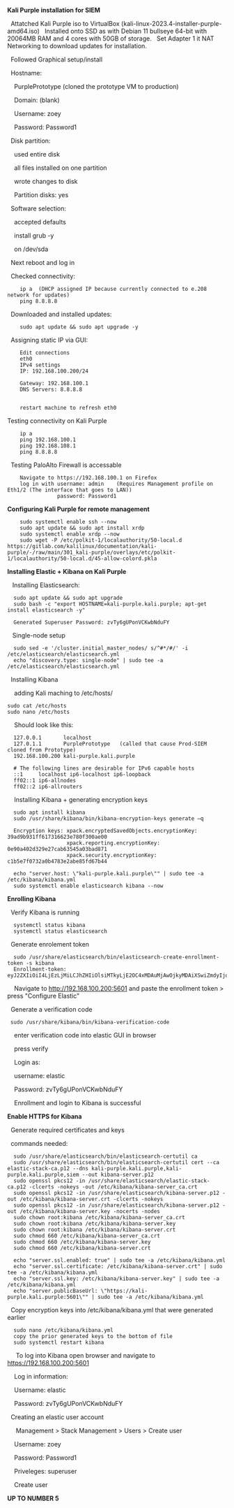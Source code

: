 **Kali Purple installation for SIEM**

&nbsp;&nbsp;Attatched Kali Purple iso to VirtualBox (kali-linux-2023.4-installer-purple-amd64.iso)
&nbsp;&nbsp;Installed onto SSD as with Debian 11 bullseye 64-bit with 20064MB RAM and 4 cores with 50GB of storage.
&nbsp;&nbsp;Set Adapter 1 it NAT Networking to download updates for installation.

&nbsp;&nbsp;Followed Graphical setup/install
 
&nbsp;&nbsp;Hostname: 

&nbsp;&nbsp;&nbsp;&nbsp;PurplePrototype (cloned the prototype VM to production)

&nbsp;&nbsp;&nbsp;&nbsp;Domain: (blank)

&nbsp;&nbsp;&nbsp;&nbsp;Username: zoey

&nbsp;&nbsp;&nbsp;&nbsp;Password: Password1
  
&nbsp;&nbsp;Disk partition:

&nbsp;&nbsp;&nbsp;&nbsp;used entire disk

&nbsp;&nbsp;&nbsp;&nbsp;all files installed on one partition

&nbsp;&nbsp;&nbsp;&nbsp;wrote changes to disk

&nbsp;&nbsp;&nbsp;&nbsp;Partition disks: yes

&nbsp;&nbsp;Software selection:
    
&nbsp;&nbsp;&nbsp;&nbsp;accepted defaults
    
&nbsp;&nbsp;&nbsp;&nbsp;install grub -y

&nbsp;&nbsp;&nbsp;&nbsp;on /dev/sda

&nbsp;&nbsp;Next reboot and log in

&nbsp;&nbsp;Checked connectivity:

```
    ip a  (DHCP assigned IP because currently connected to e.208 network for updates)
    ping 8.8.8.8
```

&nbsp;&nbsp;Downloaded and installed updates:

```
    sudo apt update && sudo apt upgrade -y
```

&nbsp;&nbsp;Assigning static IP via GUI:
```
    Edit connections
    eth0
    IPv4 settings
    IP: 192.168.100.200/24
    
    Gateway: 192.168.100.1
    DNS Servers: 8.8.8.8
    
    
    restart machine to refresh eth0
```
Testing connectivity on Kali Purple
```
    ip a   
    ping 192.168.100.1  
    ping 192.168.108.1  
    ping 8.8.8.8
```
&nbsp;&nbsp;Testing PaloAlto Firewall is accessable
```
    Navigate to https://192.168.100.1 on Firefox
    log in with username: admin    (Requires Management profile on Eth1/2 (The interface that goes to LAN))
                password: Password1
``` 
**Configuring Kali Purple for remote management**
```
    sudo systemctl enable ssh --now  
    sudo apt update && sudo apt install xrdp 
    sudo systemctl enable xrdp --now 
    sudo wget -P /etc/polkit-1/localauthority/50-local.d https://gitlab.com/kalilinux/documentation/kali-purple/-/raw/main/301_kali-purple/overlays/etc/polkit-1/localauthority/50-local.d/45-allow-colord.pkla
```
**Installing Elastic + Kibana on Kali Purple**

&nbsp;&nbsp;&nbsp;Installing Elasticsearch:
```
  sudo apt update && sudo apt upgrade 
  sudo bash -c "export HOSTNAME=kali-purple.kali.purple; apt-get install elasticsearch -y"

  Generated Superuser Password: zvTy6gUPonVCKwbNduFY 
```
&nbsp;&nbsp;&nbsp;Single-node setup
```
  sudo sed -e '/cluster.initial_master_nodes/ s/^#*/#/' -i /etc/elasticsearch/elasticsearch.yml 
  echo "discovery.type: single-node" | sudo tee -a /etc/elasticsearch/elasticsearch.yml
```
&nbsp;&nbsp;Installing Kibana
   
&nbsp;&nbsp;&nbsp;&nbsp;adding Kali maching to /etc/hosts/
  ```
  sudo cat /etc/hosts  
  sudo nano /etc/hosts 
  ```
&nbsp;&nbsp;&nbsp;&nbsp;Should look like this:
```
  127.0.0.1       localhost
  127.0.1.1       PurplePrototype   (called that cause Prod-SIEM cloned from Prototype)
  192.168.100.200 kali-purple.kali.purple
  
  # The following lines are desirable for IPv6 capable hosts
  ::1     localhost ip6-localhost ip6-loopback
  ff02::1 ip6-allnodes
  ff02::2 ip6-allrouters
```
&nbsp;&nbsp;&nbsp;&nbsp;Installing Kibana + generating encryption keys
```
  sudo apt install kibana  
  sudo /usr/share/kibana/bin/kibana-encryption-keys generate –q
  
  Encryption keys: xpack.encryptedSavedObjects.encryptionKey: 39ad9b931ff617316623e780f300ae00
                   xpack.reporting.encryptionKey: 0e90a402d329e27cab63545a03bad871
                   xpack.security.encryptionKey: c1b5e7f0732a0b4783e2abe85fd67b44

  echo "server.host: \"kali-purple.kali.purple\"" | sudo tee -a /etc/kibana/kibana.yml 
  sudo systemctl enable elasticsearch kibana --now
```

**Enrolling Kibana**

&nbsp;&nbsp;Verify Kibana is running
```
  systemctl status kibana 
  systemctl status elasticsearch
```
&nbsp;&nbsp;Generate enrolement token
```
  sudo /usr/share/elasticsearch/bin/elasticsearch-create-enrollment-token -s kibana
  Enrollment-token: eyJ2ZXIiOiI4LjEzLjMiLCJhZHIiOlsiMTkyLjE2OC4xMDAuMjAwOjkyMDAiXSwiZmdyIjoiYjkzYzY3MDllMjY0ZDFlNWY2ZGU5MmZjNzg3ZjQxMWY1YWVkNzFhZmYxZDY0N2M4MjMzZjI0MDI4NGFlMTcyMCIsImtleSI6IkVzSDVPNDhCOUx2cXBNMXlWalFrOnNhTG1LMENmUW4yaGJDZUVmYnpHaFEifQ==
```
&nbsp;&nbsp;&nbsp;&nbsp;Navigate to http://192.168.100.200:5601 and paste the enrollment token > press "Configure Elastic"

&nbsp;&nbsp;Generate a verification code
```
 sudo /usr/share/kibana/bin/kibana-verification-code
```
&nbsp;&nbsp;&nbsp;&nbsp;enter verification code into elastic GUI in browser

&nbsp;&nbsp;&nbsp;&nbsp;press verify

&nbsp;&nbsp;&nbsp;&nbsp;Login as:

&nbsp;&nbsp;&nbsp;&nbsp;username: elastic

&nbsp;&nbsp;&nbsp;&nbsp;Password: zvTy6gUPonVCKwbNduFY

&nbsp;&nbsp;&nbsp;&nbsp;Enrollment and login to Kibana is successful

**Enable HTTPS for Kibana**

&nbsp;&nbsp;Generate required certificates and keys

&nbsp;&nbsp;commands needed:
```
  sudo /usr/share/elasticsearch/bin/elasticsearch-certutil ca 
  sudo /usr/share/elasticsearch/bin/elasticsearch-certutil cert --ca elastic-stack-ca.p12 --dns kali-purple.kali.purple,kali-purple.kali.purple,siem --out kibana-server.p12 
  sudo openssl pkcs12 -in /usr/share/elasticsearch/elastic-stack-ca.p12 -clcerts -nokeys -out /etc/kibana/kibana-server_ca.crt 
  sudo openssl pkcs12 -in /usr/share/elasticsearch/kibana-server.p12 -out /etc/kibana/kibana-server.crt -clcerts -nokeys 
  sudo openssl pkcs12 -in /usr/share/elasticsearch/kibana-server.p12 -out /etc/kibana/kibana-server.key -nocerts -nodes 
  sudo chown root:kibana /etc/kibana/kibana-server_ca.crt 
  sudo chown root:kibana /etc/kibana/kibana-server.key 
  sudo chown root:kibana /etc/kibana/kibana-server.crt 
  sudo chmod 660 /etc/kibana/kibana-server_ca.crt 
  sudo chmod 660 /etc/kibana/kibana-server.key 
  sudo chmod 660 /etc/kibana/kibana-server.crt 
   
  echo "server.ssl.enabled: true" | sudo tee -a /etc/kibana/kibana.yml 
  echo "server.ssl.certificate: /etc/kibana/kibana-server.crt" | sudo tee -a /etc/kibana/kibana.yml 
  echo "server.ssl.key: /etc/kibana/kibana-server.key" | sudo tee -a /etc/kibana/kibana.yml 
  echo "server.publicBaseUrl: \"https://kali-purple.kali.purple:5601\"" | sudo tee -a /etc/kibana/kibana.yml 

```

&nbsp;&nbsp;Copy encryption keys into /etc/kibana/kibana.yml that were generated earlier

```
  sudo nano /etc/kibana/kibana.yml
  copy the prior generated keys to the bottom of file
  sudo systemctl restart kibana
```

&nbsp;&nbsp;&nbsp;&nbsp; To log into Kibana open browser and navigate to https://192.168.100.200:5601

&nbsp;&nbsp;&nbsp;&nbsp;Log in information:

&nbsp;&nbsp;&nbsp;&nbsp;Username: elastic

&nbsp;&nbsp;&nbsp;&nbsp;Password: zvTy6gUPonVCKwbNduFY

&nbsp;&nbsp;Creating an elastic user account

&nbsp;&nbsp;&nbsp;&nbsp; Management > Stack Management > Users > Create user

&nbsp;&nbsp;&nbsp;&nbsp;Username: zoey

&nbsp;&nbsp;&nbsp;&nbsp;Password: Password1

&nbsp;&nbsp;&nbsp;&nbsp;Priveleges: superuser

&nbsp;&nbsp;&nbsp;&nbsp;Create user

**UP TO NUMBER 5**
